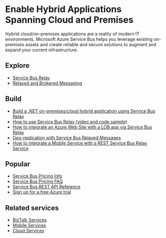 ﻿<properties 
	pageTitle="Enable Hybrid Applications Spanning Cloud and Premises" 
	description="Learn how to build hybrid applications that span across the cloud and on premises." 
	services="service-bus" 
	documentationCenter=".net" 
	authors="sethmanheim" 
	manager="timlt" 
	editor=""/>

<tags 
	ms.service="service-bus" 
	ms.workload="tbd" 
	ms.tgt_pltfrm="na" 
	ms.devlang="multiple" 
	ms.topic="article" 
	ms.date="07/02/2015" 
	ms.author="sethm"/>

# Enable Hybrid Applications Spanning Cloud and Premises

Hybrid cloud/on-premises applications are a reality of modern IT environments. Microsoft Azure Service Bus helps you leverage existing on-premises assets and create reliable and secure solutions to augment and expand your current infrastructure.

## Explore

- [Service Bus Relay](service-bus-dotnet-how-to-use-relay.md)
- [Relayed and Brokered Messaging](http://msdn.microsoft.com/library/azure/hh367519.aspx)

## Build

- [Build a .NET on-premises/cloud hybrid application using Service Bus Relay](cloud-services-dotnet-hybrid-app-using-service-bus-relay.md)
- [How to use Service Bus Relay (video and code sample)](http://appfabricdemos.codeplex.com/releases/view/67597)
- [How to integrate an Azure Web Site with a LOB app via Service Bus Relay](http://code.msdn.microsoft.com/windowsazure/How-to-integrate-a-Windows-f1fedff8) 
- [Geo-replication with Service Bus Relayed Messages](http://code.msdn.microsoft.com/windowsazure/Geo-replication-with-16dbfecd)
- [How to integrate a Mobile Service with a REST Service Bus Relay Service](http://blogs.msdn.com/b/paolos/archive/2013/07/09/how-to-integrate-a-mobile-service-with-a-rest-service-bus-relay-service.aspx)
 
## Popular
- [Service Bus Pricing Info](http://azure.microsoft.com/pricing/details/service-bus/)
- [Service Bus Pricing FAQ](http://msdn.microsoft.com/library/azure/Hh667438.aspx)
- [Service Bus REST API Reference](http://msdn.microsoft.com/library/azure/hh780717.aspx)
- [Sign up for a free Azure trial](http://azure.microsoft.com/pricing/free-trial/?WT.mc_id=A85619ABF)
 
## Related services
- [BizTalk Services](http://azure.microsoft.com/services/biztalk-services/)
- [Mobile Services](http://azure.microsoft.com/services/mobile-services/)
- [Cloud Services](http://azure.microsoft.com/services/cloud-services/) 
 